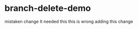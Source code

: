 # branch-delete-demo
m i s t a k e n   c h a n g e  
 I t   n e e d e d   t h i s  
 t h i s   i s   w r o n g  
 a d d i n g   t h i s   c h a n g e  
 